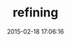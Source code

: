 ---
layout: post
title:  "refining"
repo:   "meh/refining"
date:   2015-02-18 17:06:16
gemurl: http://github.com/meh/refining
---